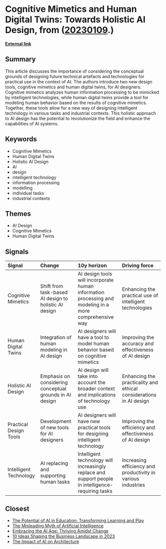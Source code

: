 # __Cognitive Mimetics and Human Digital Twins: Towards Holistic AI Design__, from ([20230109](https://kghosh.substack.com/p/20230109).)

__[External link](https://jyx.jyu.fi/handle/123456789/87497?locale-attribute=en)__



## Summary

This article discusses the importance of considering the conceptual grounds of designing future technical artefacts and technologies for practical use in the context of AI. The authors introduce two new design tools, cognitive mimetics and human digital twins, for AI designers. Cognitive mimetics analyzes human information processing to be mimicked by intelligent technologies, while human digital twins provide a tool for modeling human behavior based on the results of cognitive mimetics. Together, these tools allow for a new way of designing intelligent technology in various tasks and industrial contexts. This holistic approach to AI design has the potential to revolutionize the field and enhance the capabilities of AI systems.

## Keywords

* Cognitive Mimetics
* Human Digital Twins
* Holistic AI Design
* AI
* design
* intelligent technology
* information processing
* modelling
* individual tasks
* industrial contexts

## Themes

* AI Design
* Cognitive Mimetics
* Human Digital Twins

## Signals

| Signal                 | Change                                                  | 10y horizon                                                                                            | Driving force                                                      |
|:-----------------------|:--------------------------------------------------------|:-------------------------------------------------------------------------------------------------------|:-------------------------------------------------------------------|
| Cognitive Mimetics     | Shift from task-based AI design to holistic AI design   | AI design tools will incorporate human information processing and modeling in a more comprehensive way | Enhancing the practical use of intelligent technologies            |
| Human Digital Twins    | Integration of human modeling in AI design              | AI designers will have a tool to model human behavior based on cognitive mimetics                      | Improving the accuracy and effectiveness of AI design              |
| Holistic AI Design     | Emphasis on considering conceptual grounds in AI design | AI design will take into account the broader context and implications of technology use                | Enhancing the practicality and ethical considerations in AI design |
| Practical Design Tools | Development of new tools for AI designers               | AI designers will have new practical tools for designing intelligent technology                        | Improving the efficiency and effectiveness of AI design            |
| Intelligent Technology | AI replacing and supporting human tasks                 | Intelligent technology will increasingly replace and support people in intelligence-requiring tasks    | Increasing efficiency and productivity in various industries       |

## Closest

* [The Potential of AI in Education: Transforming Learning and Play](adf886a1b9fd74281e0a43c3e7c70def)
* [The Misleading Myth of Artificial Intelligence](15c812523685076326204f061bf025cd)
* [Embracing the AI Age: Thriving Amidst Change](23a3410059759ba4214235628d4ebd4b)
* [10 Ideas Shaping the Business Landscape in 2023](0d5cc4e60484c56f76248ad109ad9c04)
* [The Impact of AI on Architecture](1f02642f54cf28611a00e4c83c1d428f)